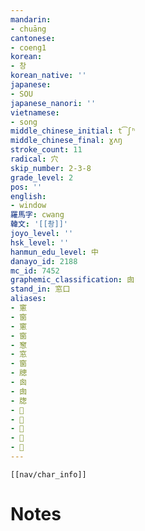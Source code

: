 ```yaml
---
mandarin:
- chuāng
cantonese:
- coeng1
korean:
- 창
korean_native: ''
japanese:
- SOU
japanese_nanori: ''
vietnamese:
- song
middle_chinese_initial: t͡ʃʰ
middle_chinese_final: ɣʌŋ
stroke_count: 11
radical: 穴
skip_number: 2-3-8
grade_level: 2
pos: ''
english:
- window
羅馬字: cwang
韓文: '[[촹]]'
joyo_level: ''
hsk_level: ''
hanmun_edu_level: 中
danayo_id: 2188
mc_id: 7452
graphemic_classification: 囱
stand_in: 窓口
aliases:
- 窻
- 窗
- 窻
- 窗
- 䆫
- 窓
- 窗
- 牕
- 囪
- 囱
- 牎
- 𤗄
- 𪺠
- 𤗉
- 𮈾
- 𡆧
---
```

```meta-bind-embed
[[nav/char_info]]
```

# Notes
